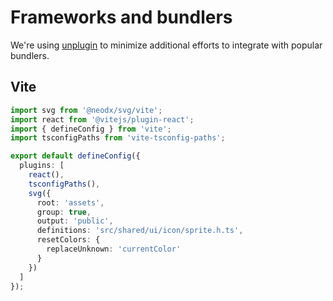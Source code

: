 # Frameworks and bundlers

We're using [unplugin](https://github.com/unjs/unplugin) to minimize additional efforts to integrate with popular bundlers.

## Vite

```typescript
import svg from '@neodx/svg/vite';
import react from '@vitejs/plugin-react';
import { defineConfig } from 'vite';
import tsconfigPaths from 'vite-tsconfig-paths';

export default defineConfig({
  plugins: [
    react(),
    tsconfigPaths(),
    svg({
      root: 'assets',
      group: true,
      output: 'public',
      definitions: 'src/shared/ui/icon/sprite.h.ts',
      resetColors: {
        replaceUnknown: 'currentColor'
      }
    })
  ]
});
```
